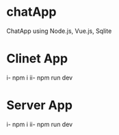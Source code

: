 # chatApp
ChatApp using Node.js, Vue.js, Sqlite

# Clinet App
i- npm i
ii- npm run dev


# Server App
i- npm i
ii- npm run dev
